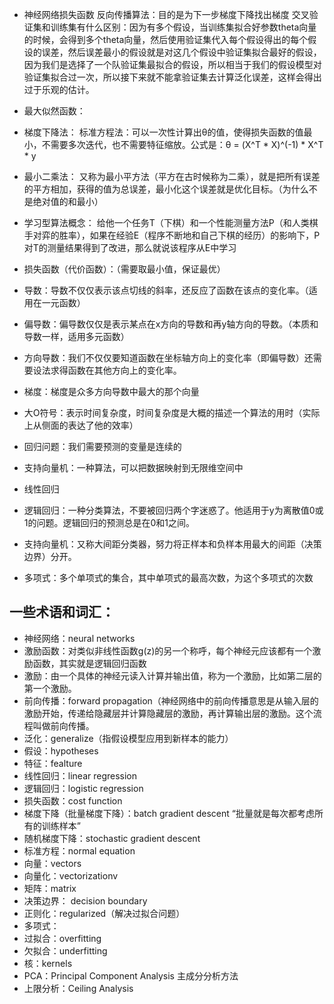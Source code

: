 - 神经网络损失函数
反向传播算法：目的是为下一步梯度下降找出梯度
交叉验证集和训练集有什么区别：因为有多个假设，当训练集拟合好参数theta向量的时候，会得到多个theta向量，然后使用验证集代入每个假设得出的每个假设的误差，然后误差最小的假设就是对这几个假设中验证集拟合最好的假设，因为我们是选择了一个队验证集最拟合的假设，所以相当于我们的假设模型对验证集拟合过一次，所以接下来就不能拿验证集去计算泛化误差，这样会得出过于乐观的估计。

- 最大似然函数：

- 梯度下降法：
标准方程法：可以一次性计算出θ的值，使得损失函数的值最小，不需要多次迭代，也不需要特征缩放。公式是：θ = (X^T * X)^(-1) * X^T * y

- 最小二乘法：
又称为最小平方法（平方在古时候称为二乘），就是把所有误差的平方相加，获得的值为总误差，最小化这个误差就是优化目标。（为什么不是绝对值的和最小）

- 学习型算法概念：
给他一个任务T（下棋）和一个性能测量方法P（和人类棋手对弈的胜率），如果在经验E（程序不断地和自己下棋的经历）的影响下，P对T的测量结果得到了改进，那么就说该程序从E中学习

- 损失函数（代价函数）：（需要取最小值，保证最优）

- 导数：导数不仅仅表示该点切线的斜率，还反应了函数在该点的变化率。（适用在一元函数）
- 偏导数：偏导数仅仅是表示某点在x方向的导数和再y轴方向的导数。（本质和导数一样，适用多元函数）
- 方向导数：我们不仅仅要知道函数在坐标轴方向上的变化率（即偏导数）还需要设法求得函数在其他方向上的变化率。
- 梯度：梯度是众多方向导数中最大的那个向量

- 大O符号：表示时间复杂度，时间复杂度是大概的描述一个算法的用时（实际上从侧面的表达了他的效率）
- 回归问题：我们需要预测的变量是连续的

- 支持向量机：一种算法，可以把数据映射到无限维空间中


- 线性回归
- 逻辑回归：一种分类算法，不要被回归两个字迷惑了。他适用于y为离散值0或1的问题。逻辑回归的预测总是在0和1之间。
- 支持向量机：又称大间距分类器，努力将正样本和负样本用最大的间距（决策边界）分开。

- 多项式：多个单项式的集合，其中单项式的最高次数，为这个多项式的次数

## 一些术语和词汇：
- 神经网络：neural networks
- 激励函数：对类似非线性函数g(z)的另一个称呼，每个神经元应该都有一个激励函数，其实就是逻辑回归函数
- 激励：由一个具体的神经元读入计算并输出值，称为一个激励，比如第二层的第一个激励。
- 前向传播：forward propagation（神经网络中的前向传播意思是从输入层的激励开始，传递给隐藏层并计算隐藏层的激励，再计算输出层的激励。这个流程叫做前向传播。
- 泛化：generalize（指假设模型应用到新样本的能力）
- 假设：hypotheses
- 特征：fealture
- 线性回归：linear regression
- 逻辑回归：logistic regression
- 损失函数：cost function
- 梯度下降（批量梯度下降）：batch gradient descent “批量就是每次都考虑所有的训练样本”
- 随机梯度下降：stochastic gradient descent
- 标准方程：normal equation
- 向量：vectors
- 向量化：vectorizationv
- 矩阵：matrix
- 决策边界： decision boundary
- 正则化：regularized（解决过拟合问题）
- 多项式：
- 过拟合：overfitting
- 欠拟合：underfitting
- 核：kernels
- PCA：Principal Component Analysis 主成分分析方法
- 上限分析：Ceiling Analysis











